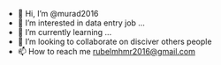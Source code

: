 - 👋 Hi, I’m @murad2016
- 👀 I’m interested in data entry job ...
- 🌱 I’m currently learning ...
- 💞️ I’m looking to collaborate on disciver others people 
- 📫 How to reach me rubelmhmr2016@gmail.com

<!---
murad2016/murad2016 is a ✨ special ✨ repository because its `README.md` (this file) appears on your GitHub profile.
You can click the Preview link to take a look at your changes.
--->
